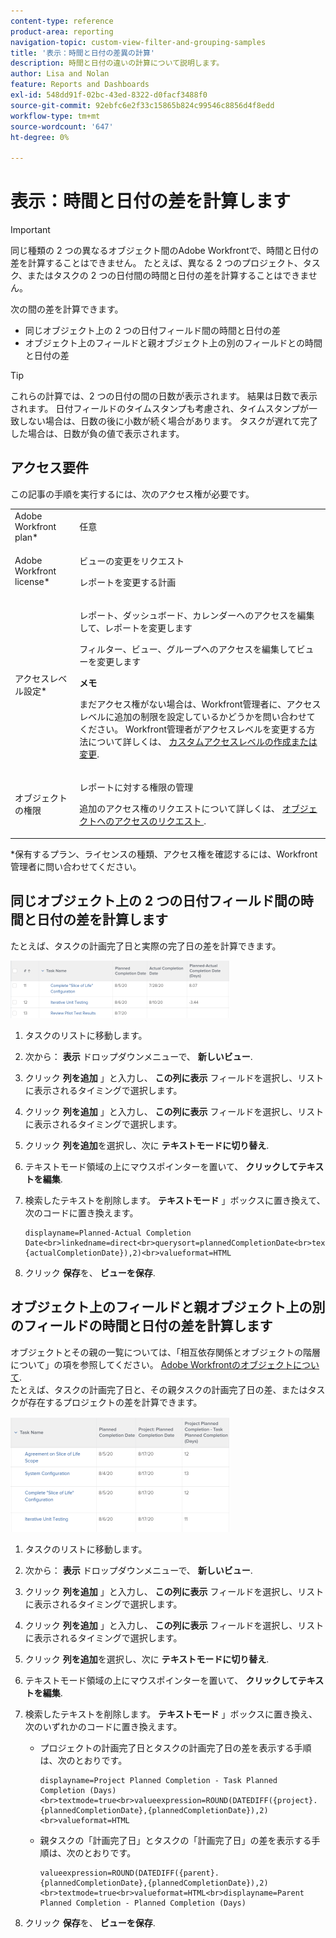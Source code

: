 ```yaml
---
content-type: reference
product-area: reporting
navigation-topic: custom-view-filter-and-grouping-samples
title: '表示：時間と日付の差異の計算'
description: 時間と日付の違いの計算について説明します。
author: Lisa and Nolan
feature: Reports and Dashboards
exl-id: 548dd91f-02bc-43ed-8322-d0facf3488f0
source-git-commit: 92ebfc6e2f33c15865b824c99546c8856d4f8edd
workflow-type: tm+mt
source-wordcount: '647'
ht-degree: 0%

---
```


# 表示：時間と日付の差を計算します

>[!IMPORTANT]
>
>同じ種類の 2 つの異なるオブジェクト間のAdobe Workfrontで、時間と日付の差を計算することはできません。 たとえば、異なる 2 つのプロジェクト、タスク、またはタスクの 2 つの日付間の時間と日付の差を計算することはできません。

次の間の差を計算できます。

* 同じオブジェクト上の 2 つの日付フィールド間の時間と日付の差
* オブジェクト上のフィールドと親オブジェクト上の別のフィールドとの時間と日付の差

>[!TIP]
>
>これらの計算では、2 つの日付の間の日数が表示されます。 結果は日数で表示されます。 日付フィールドのタイムスタンプも考慮され、タイムスタンプが一致しない場合は、日数の後に小数が続く場合があります。 タスクが遅れて完了した場合は、日数が負の値で表示されます。

## アクセス要件

この記事の手順を実行するには、次のアクセス権が必要です。

<table style="table-layout:auto"> 
 <col> 
 <col> 
 <tbody> 
  <tr> 
   <td role="rowheader">Adobe Workfront plan*</td> 
   <td> <p>任意</p> </td> 
  </tr> 
  <tr> 
   <td role="rowheader">Adobe Workfront license*</td> 
   <td> <p>ビューの変更をリクエスト </p>
   <p>レポートを変更する計画</p> </td> 
  </tr> 
  <tr> 
   <td role="rowheader">アクセスレベル設定*</td> 
   <td> <p>レポート、ダッシュボード、カレンダーへのアクセスを編集して、レポートを変更します</p> <p>フィルター、ビュー、グループへのアクセスを編集してビューを変更します</p> <p><b>メモ</b>

まだアクセス権がない場合は、Workfront管理者に、アクセスレベルに追加の制限を設定しているかどうかを問い合わせてください。 Workfront管理者がアクセスレベルを変更する方法について詳しくは、 <a href="../../../administration-and-setup/add-users/configure-and-grant-access/create-modify-access-levels.md" class="MCXref xref">カスタムアクセスレベルの作成または変更</a>.</p> </td>
</tr>  
  <tr> 
   <td role="rowheader">オブジェクトの権限</td> 
   <td> <p>レポートに対する権限の管理</p> <p>追加のアクセス権のリクエストについて詳しくは、 <a href="../../../workfront-basics/grant-and-request-access-to-objects/request-access.md" class="MCXref xref">オブジェクトへのアクセスのリクエスト </a>.</p> </td> 
  </tr> 
 </tbody> 
</table>

&#42;保有するプラン、ライセンスの種類、アクセス権を確認するには、Workfront管理者に問い合わせてください。

## 同じオブジェクト上の 2 つの日付フィールド間の時間と日付の差を計算します

たとえば、タスクの計画完了日と実際の完了日の差を計算できます。

![](assets/view-planned-actual-completion-dates-datediff-column-350x92.png)

1. タスクのリストに移動します。
1. 次から： **表示** ドロップダウンメニューで、 **新しいビュー**.

1. クリック **列を追加** 」と入力し、 **この列に表示** フィールドを選択し、リストに表示されるタイミングで選択します。

1. クリック **列を追加** 」と入力し、 **この列に表示** フィールドを選択し、リストに表示されるタイミングで選択します。

1. クリック **列を追加**&#x200B;を選択し、次に **テキストモードに切り替え**.

1. テキストモード領域の上にマウスポインターを置いて、 **クリックしてテキストを編集**.
1. 検索したテキストを削除します。 **テキストモード** 」ボックスに置き換えて、次のコードに置き換えます。

   ```
   displayname=Planned-Actual Completion Date<br>linkedname=direct<br>querysort=plannedCompletionDate<br>textmode=true<br>valueexpression=ROUND(DATEDIFF({plannedCompletionDate},{actualCompletionDate}),2)<br>valueformat=HTML
   ```

1. クリック **保存**&#x200B;を、 **ビューを保存**.

## オブジェクト上のフィールドと親オブジェクト上の別のフィールドの時間と日付の差を計算します

オブジェクトとその親の一覧については、「相互依存関係とオブジェクトの階層について」の項を参照してください。 [Adobe Workfrontのオブジェクトについて](../../../workfront-basics/navigate-workfront/workfront-navigation/understand-objects.md).\
たとえば、タスクの計画完了日と、その親タスクの計画完了日の差、またはタスクが存在するプロジェクトの差を計算できます。

![](assets/view-project-planned-task-planned-completion-dates-datediff-column-350x184.png)

1. タスクのリストに移動します。
1. 次から： **表示** ドロップダウンメニューで、 **新しいビュー**.

1. クリック **列を追加** 」と入力し、 **この列に表示** フィールドを選択し、リストに表示されるタイミングで選択します。

1. クリック **列を追加** 」と入力し、 **この列に表示** フィールドを選択し、リストに表示されるタイミングで選択します。

1. クリック **列を追加**&#x200B;を選択し、次に **テキストモードに切り替え**.

1. テキストモード領域の上にマウスポインターを置いて、 **クリックしてテキストを編集**.
1. 検索したテキストを削除します。 **テキストモード** 」ボックスに置き換え、次のいずれかのコードに置き換えます。

   * プロジェクトの計画完了日とタスクの計画完了日の差を表示する手順は、次のとおりです。

     ```
     displayname=Project Planned Completion - Task Planned Completion (Days)<br>textmode=true<br>valueexpression=ROUND(DATEDIFF({project}.{plannedCompletionDate},{plannedCompletionDate}),2)<br>valueformat=HTML
     ```

   * 親タスクの「計画完了日」とタスクの「計画完了日」の差を表示する手順は、次のとおりです。

     ```
     valueexpression=ROUND(DATEDIFF({parent}.{plannedCompletionDate},{plannedCompletionDate}),2)<br>textmode=true<br>valueformat=HTML<br>displayname=Parent Planned Completion - Planned Completion (Days)
     ```

1. クリック **保存**&#x200B;を、 **ビューを保存**.
